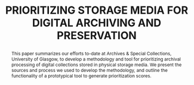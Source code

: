 ---
abstract: This paper summarizes our efforts to-date at Archives & Special Collections,
  University of Glasgow, to develop a methodology and tool for prioritizing archival
  processing of digital collections stored in physical storage media. We present the
  sources and process we used to develop the methodology, and outline the functionality
  of a prototypical tool to generate prioritization scores.
creators:
- Konstantelos, Leo
- Yan, Emma
date: null
document_url: https://www.ideals.illinois.edu/items/128862/bitstreams/430318/data.pdf
grand_parent: iPRES
institutions: []
keywords:
- digital archiving
- legacy storage media
- prioritization
- selection and appraisal
landing_page_url: https://hdl.handle.net/2142/121668
language: eng
layout: publication
license: CC-BY 4.0 International
notes_url: null
parent: iPRES 2023
presentation_url: null
publication_type: presentation
size: null
source_name: iPRES
title: PRIORITIZING STORAGE MEDIA FOR DIGITAL ARCHIVING AND PRESERVATION
year: 2023
---